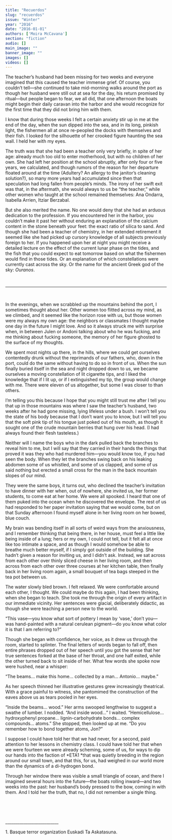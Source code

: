 ```yaml
---
title: "Recuerdos"
slug: "recuerdos"
issue: "Winter"
year: "2016"
date: "2016-01-01"
authors: ['Moira McCavana']
section: "fiction"
audio: []
main_image: ""
banner_image: ""
images: []
videos: []
---
```

The teacher’s husband had been missing for two weeks and everyone imagined that this caused the teacher immense grief. Of course, you couldn’t tell—she continued to take mid-morning walks around the port as though her husband were still out at sea for the day, his return promised by ritual—but people began to fear, we all did, that one afternoon the boats might begin their daily caravan into the harbor and she would recognize for the first time that they did not bring him with them. 

 I know that during those weeks I felt a certain anxiety stir up in me at the end of the day, when the sun dipped into the sea, and in its long, pinkish light, the fishermen all at once re-peopled the docks with themselves and their fish. I looked for the silhouette of her crooked figure haunting the sea wall. I held her with my eyes.

 The truth was that she had been a teacher only very briefly, in spite of her age: already much too old to enter motherhood, but with no children of her own. She had left her position at the school abruptly, after only four or five years, we calculated, and though rumors of the reason for her departure floated around at the time (Adultery? An allergy to the janitor’s cleaning solution?), so many more years had accumulated since then that speculation had long fallen from people’s minds. The irony of her swift exit was that, in the aftermath, she would always to us be “the teacher,” while other women who taught at the school remained themselves: Ana Ondarra, Isabella Arrien, Itziar Berzabal. 

 But she also merited the name. No one would deny that she had an arduous dedication to the profession. If you encountered her in the harbor, you couldn’t make it past her without enduring an explanation of the calcium content in the stone beneath your feet: the exact ratio of silica to sand. And though she had been a teacher of chemistry, in her extended retirement it seemed like she had picked up cursory knowledge of all subjects previously foreign to her. If you happened upon her at night you might receive a detailed lecture on the effect of the current lunar phase on the tides, and the fish that you could expect to eat tomorrow based on what the fishermen would find in those tides. Or an explanation of which constellations were currently cast across the sky. Or the name for the ancient Greek god of the sky: *Ouranos*.   

  

 ***

  

 In the evenings, when we scrabbled up the mountains behind the port, I sometimes thought about her. Other women too flitted across my mind, as we climbed, and it seemed like the horizon rose with us, but those women were my always my own age: the neighbors or classmates I thought maybe one day in the future I might love. And so it always struck me with surprise when, in between Julen or Andoni talking about who he was fucking, and me thinking about fucking someone, the memory of her figure ghosted to the surface of my thoughts. 

 We spent most nights up there, in the hills, where we could get ourselves contentedly drunk without the reprimands of our fathers, who, down in the port, could do the same without having to do so in front of us. When the sun finally buried itself in the sea and night dropped down to us, we became ourselves a moving constellation of lit cigarette tips, and I liked the knowledge that if I lit up, or if I extinguished my tip, the group would change with me. There were eleven of us altogether, but some I was closer to than others.

 I’m telling you this because I hope that you might still trust me after I tell you that up in those mountains was where I saw the teacher’s husband, two weeks after he had gone missing, lying lifeless under a bush. I won’t tell you the state of his body because that I don’t want you to know, but I will tell you that the soft pink tip of his tongue just poked out of his mouth, as though it sought one of the crude mountain berries that hung over his head. (I had always found their flesh tasteless.) 

 Neither will I name the boys who in the dark pulled back the branches to reveal him to me, but I will say that they carried in their hands the things that proved it was they who had murdered him—you would know too, if you had seen the body. When they let the branches swing back on his leaking abdomen some of us whistled, and some of us clapped, and some of us said nothing but erected a small cross for the man in the back mountain slopes of our mind.

 They were the same boys, it turns out, who declined the teacher’s invitation to have dinner with her when, out of nowhere, she invited us, her former students, to come eat at her home. We were all spooked. I heard that one of them puked into the ocean when he discovered the envelope. The rest of us had responded to her paper invitation saying that we would come, but on that Sunday afternoon I found myself alone in her living room on her bowed, blue couch. 

 My brain was bending itself in all sorts of weird ways from the anxiousness, and I remember thinking that being there, in her house, must feel a little like being inside of a lung; hers or my own, I could not tell, but it felt all at once like too intimate a space, and as though I would somehow be able to breathe much better myself, if I simply got outside of the building. She hadn’t given a reason for inviting us, and I didn’t ask. Instead, we sat across from each other over thinly sliced cheese in her living room, and then across from each other over three courses at her kitchen table, then finally back in her living room again, a small bouquet of tea bags steeped in the tea pot between us. 

 The water slowly bled brown. I felt relaxed. We were comfortable around each other, I thought. We could maybe do this again, I had been thinking, when she began to teach. She took me through the origin of every artifact in our immediate vicinity. Her sentences were glacial, deliberately didactic, as though she were teaching a person new to the world. 

 “This vase—you know what sort of pottery I mean by ‘vase,’ don’t you— was hand-painted with a natural cerulean pigment—do you know what color it is that I am referring to?”

 Though she began with confidence, her voice, as it drew us through the room, started to splinter. The final letters of words began to fall off, then entire phrases dropped out of her speech until you got the sense that her true sentences forked at the base of her throat, and one half exited, while the other turned back to sit inside of her. What few words she spoke now were hushed, near a whisper:

 “The beams… make this home… collected by a man… Antonio… maybe.” 

 As her speech thinned her illustrative gestures grew increasingly theatrical. With a grace painful to witness, she pantomimed the construction of the eaves above us as tears pooled in her eyes. 

 “Inside the beams… wood.” Her arms swooped lengthwise to suggest a swathe of lumber. I nodded. “And inside wood…” I waited. “Hemicellulose… hydroxyphenyl propane… lignin-carbohydrate bonds… complex compounds… atoms.” She stopped, then looked up at me. “Do you remember how to bond together atoms, Jon?”

 I suppose I could have told her that we had never, for a second, paid attention to her lessons in chemistry class. I could have told her that when we were fourteen we were already scheming, some of us, for ways to dip our hands into the faction of *ETA1 *that was quietly breeding in the region around our small town, and that this, for us, had weighed in our world more than the dynamics of a di-hydrogen bond. 

 Through her window there was visible a small triangle of ocean, and there I imagined several hours into the future—the boats rolling inward—and two weeks into the past: her husband’s body pressed to the bow, coming in with them. And I told her the truth, that no, I did not remember a single thing.

  

  

 \_\_\_\_\_\_\_\_\_\_\_\_\_\_\_\_\_\_\_\_\_\_\_\_\_\_

 1. Basque terror organization Euskadi Ta Askatasuna.  


  

  

  

  

